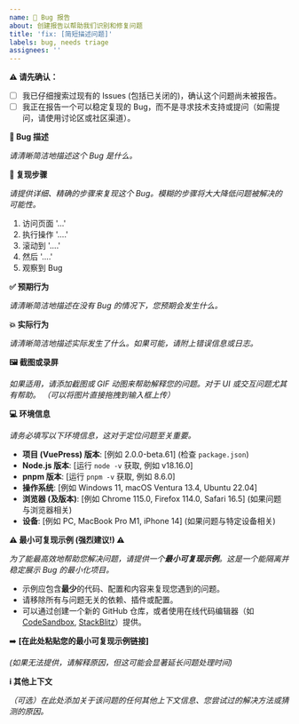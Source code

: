 ```yaml
---
name: 🐛 Bug 报告
about: 创建报告以帮助我们识别和修复问题
title: 'fix: [简短描述问题]'
labels: bug, needs triage
assignees: ''
---
```


**⚠️ 请先确认：**

- [ ] 我已仔细搜索过现有的 Issues (包括已关闭的)，确认这个问题尚未被报告。
- [ ] 我正在报告一个可以稳定复现的 Bug，而不是寻求技术支持或提问（如需提问，请使用讨论区或社区渠道）。

**🐛 Bug 描述**

_请清晰简洁地描述这个 Bug 是什么。_

**🔁 复现步骤**

_请提供详细、精确的步骤来复现这个 Bug。模糊的步骤将大大降低问题被解决的可能性。_

1. 访问页面 '...'
2. 执行操作 '....'
3. 滚动到 '....'
4. 然后 '....'
5. 观察到 Bug

**✅ 预期行为**

_请清晰简洁地描述在没有 Bug 的情况下，您预期会发生什么。_

**💥 实际行为**

_请清晰简洁地描述实际发生了什么。如果可能，请附上错误信息或日志。_

**🖼️ 截图或录屏**

_如果适用，请添加截图或 GIF 动图来帮助解释您的问题。对于 UI 或交互问题尤其有帮助。_
_（可以将图片直接拖拽到输入框上传）_

**💻 环境信息**

_请务必填写以下环境信息，这对于定位问题至关重要。_

- **项目 (VuePress) 版本**: [例如 2.0.0-beta.61] (检查 `package.json`)
- **Node.js 版本**: [运行 `node -v` 获取, 例如 v18.16.0]
- **pnpm 版本**: [运行 `pnpm -v` 获取, 例如 8.6.0]
- **操作系统**: [例如 Windows 11, macOS Ventura 13.4, Ubuntu 22.04]
- **浏览器 (及版本)**: [例如 Chrome 115.0, Firefox 114.0, Safari 16.5] (如果问题与浏览器相关)
- **设备**: [例如 PC, MacBook Pro M1, iPhone 14] (如果问题与特定设备相关)

**⚠️ 最小可复现示例 (强烈建议!) ⚠️**

_为了能最高效地帮助您解决问题，请提供一个**最小可复现示例**。这是一个能隔离并稳定展示 Bug 的最小化项目。_

- 示例应包含**最少**的代码、配置和内容来复现您遇到的问题。
- 请移除所有与问题无关的依赖、插件或配置。
- 可以通过创建一个新的 GitHub 仓库，或者使用在线代码编辑器（如 [CodeSandbox](https://codesandbox.io/), [StackBlitz](https://stackblitz.com/)）提供。

➡️ **[在此处粘贴您的最小可复现示例链接]**

_(如果无法提供，请解释原因，但这可能会显著延长问题处理时间)_

**ℹ️ 其他上下文**

_（可选）在此处添加关于该问题的任何其他上下文信息、您尝试过的解决方法或猜测的原因。_
